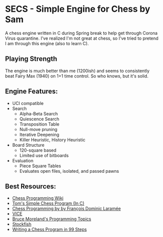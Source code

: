 # SECS - Simple Engine for Chess by Sam
A chess engine written in C during Spring break to help get through Corona Virus quarantine. I've realized I'm not great at chess, so I've tried to pretend I am through this engine (also to learn C).

## Playing Strength
The engine is much better than me (1200ish) and seems to consistently beat Fairy Max (1940) on 1+1 time control. So who knows, but it's solid.

## Engine Features:
* UCI compatible
* Search
    * Alpha-Beta Search
    * Quiescence Search
    * Transposition Table
    * Null-move pruning
    * Iterative Deepening
    * Killer Heuristic, History Heuristic
* Board Structure
    * 120-square based
    * Limited use of bitboards
* Evaluation
    * Piece Square Tables
    * Evaluates open files, isolated, and passed pawns
    
## Best Resources:
* [Chess Programming Wiki](https://www.chessprogramming.org/Main_Page)
* [Tom's Simple Chess Program (In C)](http://www.tckerrigan.com/Chess/TSCP/)
* [Chess Programming by by François Dominic Laramée](http://archive.gamedev.net/archive/reference/articles/article1014.html)
* [VICE](https://www.youtube.com/playlist?list=PLZ1QII7yudbc-Ky058TEaOstZHVbT-2hg)
* [Bruce Moreland's Programming Topics](https://web.archive.org/web/20071026090003/http://www.brucemo.com/compchess/programming/index.htm)
* [Stockfish](https://github.com/official-stockfish/Stockfish)
* [Writing a Chess Program in 99 Steps](http://web.archive.org/web/20120315032415/http://www.sluijten.com/forum/)

